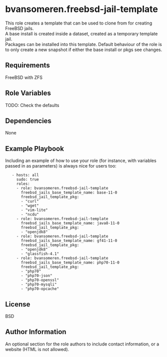 bvansomeren.freebsd-jail-template
==================================

This role creates a template that can be used to clone from for creating FreeBSD jails.  
A base install is created inside a dataset, created as a temporary template jail.  
Packages can be installed into this template.
Default behaviour of the role is to only create a new snapshot if either the base install or pkgs see changes.

Requirements
------------

FreeBSD with ZFS

Role Variables
--------------

TODO: Check the defaults

Dependencies
------------

None

Example Playbook
----------------

Including an example of how to use your role (for instance, with variables passed in as parameters) is always nice for users too:

```
   - hosts: all
     sudo: true
     roles:
     - role: bvansomeren.freebsd-jail-template
       freebsd_jails_base_template_name: base-11-0
       freebsd_jail_template_pkg:
       - "curl"
       - "wget"
       - "vim-lite"
       - "ncdu"
     - role: bvansomeren.freebsd-jail-template
       freebsd_jails_base_template_name: java8-11-0
       freebsd_jail_template_pkg:
       - "openjdk8"
     - role: bvansomeren.freebsd-jail-template
       freebsd_jails_base_template_name: gf41-11-0
       freebsd_jail_template_pkg:
       - "openjdk8"
       - "glassfish-4.1"
     - role: bvansomeren.freebsd-jail-template
       freebsd_jails_base_template_name: php70-11-0
       freebsd_jail_template_pkg:
       - "php70"
       - "php70-json"
       - "php70-openssl"
       - "php70-mysqli"
       - "php70-opcache" 

```

License
-------

BSD

Author Information
------------------

An optional section for the role authors to include contact information, or a website (HTML is not allowed).
